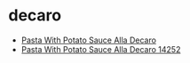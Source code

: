# decaro

 * [Pasta With Potato Sauce Alla Decaro](../../index/p/pasta-with-potato-sauce-alla-decaro-14252.json)
 * [Pasta With Potato Sauce Alla Decaro 14252](../../index/p/pasta-with-potato-sauce-alla-decaro-14252.json)
